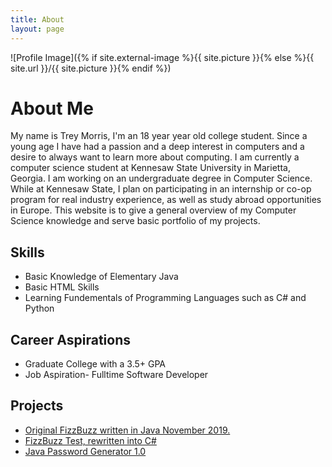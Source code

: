 ```yaml
---
title: About
layout: page
---
```

![Profile Image]({% if site.external-image %}{{ site.picture }}{% else %}{{ site.url }}/{{ site.picture }}{% endif %})

<h1>About Me</h1>

<p>My name is Trey Morris, I'm an 18 year year old college student. Since a young age I have had a passion and a deep interest in computers and a desire to always want to learn more about computing. I am currently a computer science student at Kennesaw State University in Marietta, Georgia. I am working on an undergraduate degree in Computer Science. While at Kennesaw State, I plan on participating in an internship or co-op program for real industry experience, as well as study abroad opportunities in Europe. This website is to give a general overview of my Computer Science knowledge and serve basic portfolio of my projects.</p>
                
    

<h2>Skills</h2>

<ul class="skill-list">
	<li>Basic Knowledge of Elementary Java</li>
	<li>Basic HTML Skills</li>
	<li>Learning Fundementals of Programming Languages such as C# and Python</li>
	
	
</ul>
<h2>Career Aspirations</h2>

<ul class="career-aspirations">
	<li>Graduate College with a 3.5+ GPA</li>
	<li>Job Aspiration- Fulltime Software Developer</li>	
</ul>
<h2>Projects</h2>

<ul>
	<li><a href="https://github.com/TreyBMorris/FizzBuzz">Original FizzBuzz written in Java November 2019.</a></li>
	<li><a href="https://github.com/TreyBMorris/FizzBuzzCSharp">FizzBuzz Test, rewritten into C#</a></li>
	<li><a href="https://github.com/TreyBMorris/Password-Generator-Java">Java Password Generator 1.0</a></li>
	
	
</ul>


